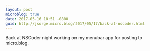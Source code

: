 ```yaml
---
layout: post
microblog: true
date: 2017-05-16 18:51 -0800
guid: http://jsorge.micro.blog/2017/05/17/back-at-nscoder.html
---
```

Back at NSCoder night working on my menubar app for posting to micro.blog.
